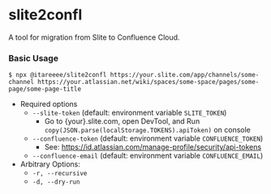 # slite2confl

A tool for migration from Slite to Confluence Cloud.

### Basic Usage

```
$ npx @itareeee/slite2confl https://your.slite.com/app/channels/some-channel https://your.atlassian.net/wiki/spaces/some-space/pages/some-page/some-page-title
```

- Required options
  - `--slite-token` (default: environment variable `SLITE_TOKEN`)
    - Go to {your}.slite.com, open DevTool, and Run `copy(JSON.parse(localStorage.TOKENS).apiToken)` on console
  - `--confluence-token` (default: environment variable `CONFLUENCE_TOKEN`)
    - See: https://id.atlassian.com/manage-profile/security/api-tokens
  - `--confluence-email` (default: environment variable `CONFLUENCE_EMAIL`)
- Arbitrary Options:
  - `-r, --recursive`
  - `-d, --dry-run`
